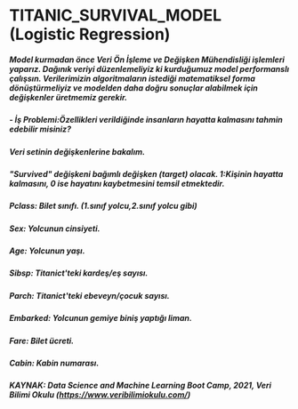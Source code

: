 # TITANIC_SURVIVAL_MODEL (Logistic Regression)

##### Model kurmadan önce Veri Ön İşleme ve Değişken Mühendisliği işlemleri yaparız. Dağınık veriyi düzenlemeliyiz ki kurduğumuz model performanslı çalışsın. Verilerimizin algoritmaların istediği matematiksel forma dönüştürmeliyiz ve modelden daha doğru sonuçlar alabilmek için değişkenler üretmemiz gerekir.

##### - İş Problemi:Özellikleri verildiğinde insanların hayatta kalmasını tahmin edebilir misiniz?
##### Veri setinin değişkenlerine bakalım.
##### "Survived" değişkeni bağımlı değişken (target) olacak. 1:Kişinin hayatta kalmasını, 0 ise hayatını kaybetmesini temsil etmektedir.
##### Pclass: Bilet sınıfı. (1.sınıf yolcu,2.sınıf yolcu gibi)
##### Sex: Yolcunun cinsiyeti.
##### Age: Yolcunun yaşı.
##### Sibsp: Titanict'teki kardeş/eş sayısı.
##### Parch: Titanict'teki ebeveyn/çocuk sayısı.
##### Embarked: Yolcunun gemiye biniş yaptığı liman.
##### Fare: Bilet ücreti.
##### Cabin: Kabin numarası.

##### KAYNAK: Data Science and Machine Learning Boot Camp, 2021, Veri Bilimi Okulu (https://www.veribilimiokulu.com/)









